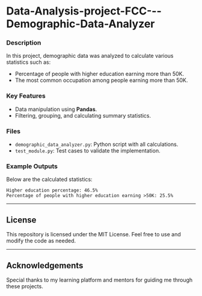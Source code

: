 # Data-Analysis-project-FCC---Demographic-Data-Analyzer

### Description
In this project, demographic data was analyzed to calculate various statistics such as:
- Percentage of people with higher education earning more than 50K.
- The most common occupation among people earning more than 50K.

### Key Features
- Data manipulation using **Pandas**.
- Filtering, grouping, and calculating summary statistics.

### Files
- `demographic_data_analyzer.py`: Python script with all calculations.
- `test_module.py`: Test cases to validate the implementation.

### Example Outputs
Below are the calculated statistics:
```
Higher education percentage: 46.5%
Percentage of people with higher education earning >50K: 25.5%
```
---

## License
This repository is licensed under the MIT License. Feel free to use and modify the code as needed.

---

## Acknowledgements
Special thanks to my learning platform and mentors for guiding me through these projects.

